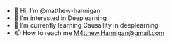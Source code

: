 - 👋 Hi, I’m @matthew-hannigan
- 👀 I’m interested in Deeplearning
- 🌱 I’m currently learning Causallity in deeplearning
- 📫 How to reach me M4tthew.Hannigan@gmail.com
